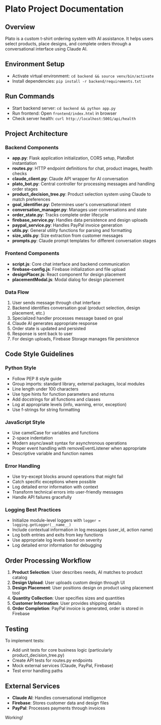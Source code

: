 # Plato Project Documentation

## Overview
Plato is a custom t-shirt ordering system with AI assistance. It helps users select products, place designs, and complete orders through a conversational interface using Claude AI.

## Environment Setup
- Activate virtual environment: `cd backend && source venv/bin/activate`
- Install dependencies: `pip install -r backend/requirements.txt`

## Run Commands
- Start backend server: `cd backend && python app.py`
- Run frontend: Open `frontend/index.html` in browser
- Check server health: `curl http://localhost:5001/api/health`

## Project Architecture

### Backend Components
- **app.py**: Flask application initialization, CORS setup, PlatoBot instantiation
- **routes.py**: HTTP endpoint definitions for chat, product images, health checks
- **claude_client.py**: Claude API wrapper for AI conversation
- **plato_bot.py**: Central controller for processing messages and handling order stages
- **product_decision_tree.py**: Product selection system using Claude to match preferences
- **goal_identifier.py**: Determines user's conversational intent
- **conversation_manager.py**: Manages user conversations and state
- **order_state.py**: Tracks complete order lifecycle
- **firebase_service.py**: Handles data persistence and design uploads
- **paypal_service.py**: Handles PayPal invoice generation
- **utils.py**: General utility functions for parsing and formatting
- **size_utils.py**: Size extraction from customer messages
- **prompts.py**: Claude prompt templates for different conversation stages

### Frontend Components
- **script.js**: Core chat interface and backend communication
- **firebase-config.js**: Firebase initialization and file upload
- **designPlacer.js**: React component for design placement
- **placementModal.js**: Modal dialog for design placement

### Data Flow
1. User sends message through chat interface
2. Backend identifies conversation goal (product selection, design placement, etc.)
3. Specialized handler processes message based on goal
4. Claude AI generates appropriate response
5. Order state is updated and persisted
6. Response is sent back to user
7. For design uploads, Firebase Storage manages file persistence

## Code Style Guidelines

### Python Style
- Follow PEP 8 style guide
- Group imports: standard library, external packages, local modules
- Line length under 100 characters
- Use type hints for function parameters and returns
- Add docstrings for all functions and classes
- Log at appropriate levels (info, warning, error, exception)
- Use f-strings for string formatting

### JavaScript Style
- Use camelCase for variables and functions
- 2-space indentation
- Modern async/await syntax for asynchronous operations
- Proper event handling with removeEventListener when appropriate
- Descriptive variable and function names

### Error Handling
- Use try-except blocks around operations that might fail
- Catch specific exceptions where possible
- Log detailed error information with context
- Transform technical errors into user-friendly messages
- Handle API failures gracefully

### Logging Best Practices
- Initialize module-level loggers with `logger = logging.getLogger(__name__)`
- Include contextual information in log messages (user_id, action name)
- Log both entries and exits from key functions
- Use appropriate log levels based on severity
- Log detailed error information for debugging

## Order Processing Workflow
1. **Product Selection**: User describes needs, AI matches to product catalog
2. **Design Upload**: User uploads custom design through UI
3. **Design Placement**: User positions design on product using placement tool
4. **Quantity Collection**: User specifies sizes and quantities
5. **Customer Information**: User provides shipping details
6. **Order Completion**: PayPal invoice is generated, order is stored in Firebase

## Testing
To implement tests:
- Add unit tests for core business logic (particularly product_decision_tree.py)
- Create API tests for routes.py endpoints
- Mock external services (Claude, PayPal, Firebase)
- Test error handling paths

## External Services
- **Claude AI**: Handles conversational intelligence
- **Firebase**: Stores customer data and design files
- **PayPal**: Processes payments through invoices


Working!